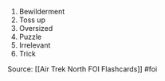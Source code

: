 1. Bewilderment
2. Toss up
3. Oversized
4. Puzzle
5. Irrelevant
6. Trick



Source: [[Air Trek North FOI Flashcards]] #foi

